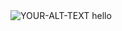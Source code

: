 <picture>
 <source media="(prefers-color-scheme: dark)" srcset="/image.jpeg">
 <source media="(prefers-color-scheme: light)" srcset="YOUR-LIGHTMODE-IMAGE">
 <img alt="YOUR-ALT-TEXT" src="YOUR-DEFAULT-IMAGE">
</picture>
hello
